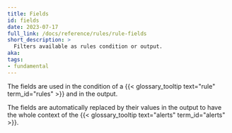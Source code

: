 ```yaml
---
title: Fields
id: fields
date: 2023-07-17
full_link: /docs/reference/rules/rule-fields
short_description: >
  Filters available as rules condition or output.
aka:
tags:
- fundamental
---
```

The fields are used in the condition of a {{< glossary_tooltip text="rule" term_id="rules" >}} and in the output.

<!--more-->
The fields are automatically replaced by their values in the output to have the whole context of the {{< glossary_tooltip text="alerts" term_id="alerts" >}}.